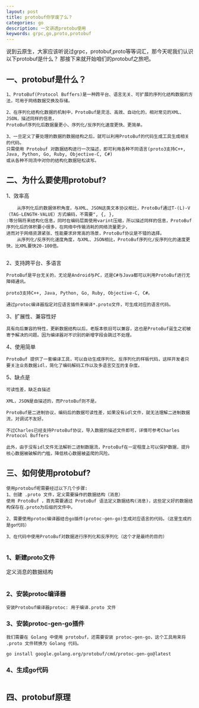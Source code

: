```yaml
---
layout: post
title: protobuf你学废了么？
categories: go
description: 一文讲透protobu使用
keywords: grpc,go,proto,protobuf
---
```

说到云原生，大家应该听说过grpc，protobuf,proto等等词汇，那今天呢我们认识以下protobuf是什么？
那接下来就开始咱们的protobuf之旅吧。


## 一、protobuf是什么？
```
1、ProtoBuf(Protocol Buffers)是一种跨平台、语言无关、可扩展的序列化结构数据的方法，可用于网络数据交换及存储。

2、在序列化结构化数据的机制中，ProtoBuf是灵活、高效、自动化的，相对常见的XML、JSON，描述同样的信息，
ProtoBuf序列化后数据量更小、序列化/反序列化速度更快、更简单。

3、一旦定义了要处理的数据的数据结构之后，就可以利用ProtoBuf的代码生成工具生成相关的代码。
只需使用 Protobuf 对数据结构进行一次描述，即可利用各种不同语言(proto3支持C++, Java, Python, Go, Ruby, Objective-C, C#)
或从各种不同流中对你的结构化数据轻松读写。

```

## 二、为什么要使用protobuf?
1、效率高
```
    从序列化后的数据体积角度，与XML、JSON这类文本协议相比，ProtoBuf通过T-(L)-V（TAG-LENGTH-VALUE）方式编码，不需要", {, }, 
:等分隔符来结构化信息，同时在编码层面使用varint压缩，所以描述同样的信息，ProtoBuf序列化后的体积要小很多，在网络中传输消耗的网络流量更少，
进而对于网络资源紧张、性能要求非常高的场景，ProtoBuf协议是不错的选择。
    从序列化/反序列化速度角度，与XML、JSON相比，ProtoBuf序列化/反序列化的速度更快，比XML要快20-100倍。
    
```

2、支持跨平台、多语言
```
ProtoBuf是平台无关的，无论是Android与PC，还是C#与Java都可以利用ProtoBuf进行无障碍通讯。

proto3支持C++, Java, Python, Go, Ruby, Objective-C, C#。

通过protoc编译器指定对应语言插件来编译*.proto文件，可生成对应的语言代码。
```
3、扩展性、兼容性好
```
具有向后兼容的特性，更新数据结构以后，老版本依旧可以兼容，这也是ProtoBuf诞生之初被寄予解决的问题。因为编译器对不识别的新增字段会跳过不处理。

```
4、使用简单
```
ProtoBuf 提供了一套编译工具，可以自动生成序列化、反序列化的样板代码，这样开发者只要关注业务数据idl，简化了编码解码工作以及多语言交互的复杂度。    

```

5、缺点是
```
可读性差，缺乏自描述

XML，JSON是自描述的，而ProtoBuf则不是。

ProtoBuf是二进制协议，编码后的数据可读性差，如果没有idl文件，就无法理解二进制数据流，对调试不友好。

不过Charles已经支持ProtoBuf协议，导入数据的描述文件即可，详情可参考Charles Protocol Buffers

此外，由于没有idl文件无法解析二进制数据流，ProtoBuf在一定程度上可以保护数据，提升核心数据被破解的门槛，降低核心数据被盗爬的风险。

```

## 三、如何使用protobuf?
```
使用protobuf呢需要经过以下几个步骤:
1、创建 .proto 文件，定义需要操作的数据结构（消息）
使用 ProtoBuf ，首先需要通过 ProtoBuf 语法定义数据结构(消息)，这些定义好的数据结构保存在.proto为后缀的文件中。

2、需要使用protoc编译器结合go插件(protoc-gen-go)生成对应语言的代码。（这里生成的是go代码）

3、在代码中使用ProtoBuf对数据进行序列化和反序列化（这个才是最终的目的）


```

### 1、新建proto文件
定义消息的数据结构
```

```

### 2、安装protoc编译器
```
安装Protobuf编译器protoc: 用于编译.proto 文件
```

### 3、安装protoc-gen-go插件
```
我们需要在 Golang 中使用 protobuf，还需要安装 protoc-gen-go，这个工具用来将 .proto 文件转换为 Golang 代码。

go install google.golang.org/protobuf/cmd/protoc-gen-go@latest

```

### 4、生成go代码
```

```


## 四、protobuf原理
```

```






